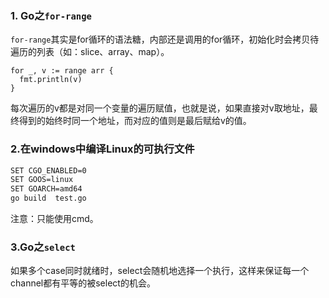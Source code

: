### 1. Go之`for-range`
`for-range`其实是for循环的语法糖，内部还是调用的for循环，初始化时会拷贝待遍历的列表（如：slice、array、map）。
```
for _, v := range arr {
  fmt.println(v)
}
```
每次遍历的v都是对同一个变量的遍历赋值，也就是说，如果直接对v取地址，最终得到的始终时同一个地址，而对应的值则是最后赋给v的值。


### 2.在windows中编译Linux的可执行文件  
```bash
SET CGO_ENABLED=0 
SET GOOS=linux 
SET GOARCH=amd64 
go build  test.go
```
注意：只能使用cmd。


### 3.Go之`select`

如果多个case同时就绪时，select会随机地选择一个执行，这样来保证每一个channel都有平等的被select的机会。
